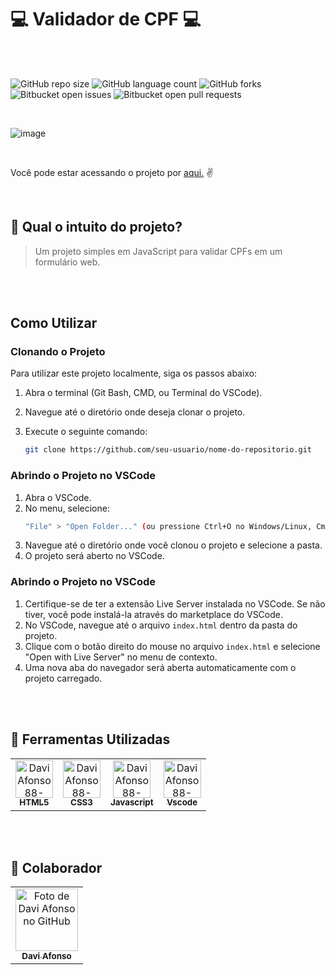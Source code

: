 # 💻 Validador de CPF 💻

<br>
<br>

![GitHub repo size](https://img.shields.io/github/repo-size/Daviafonso88/Validador-CPF-Teknisa)
![GitHub language count](https://img.shields.io/github/languages/count/Daviafonso88/Validador-CPF-Teknisa)
![GitHub forks](https://img.shields.io/github/forks/Daviafonso88/Validador-CPF-Teknisa)
![Bitbucket open issues](https://img.shields.io/bitbucket/issues/Daviafonso88/Validador-CPF-Teknisa)
![Bitbucket open pull requests](https://img.shields.io/bitbucket/pr-raw/Daviafonso88/Validador-CPF-Teknisa)


<br>


![image](https://github.com/DaviAfonso88/Validador-CPF/assets/89953265/384e91d6-5e86-4c7a-b896-adec9f272c49)


<br>


Você pode estar acessando o projeto por [aqui.](https://daviafonso88.github.io/Validador-CPF-Teknisa/) ✌


<br>


## 🧠 Qual o intuito do projeto?

> Um projeto simples em JavaScript para validar CPFs em um formulário web. 


<br>
<br>

## Como Utilizar

### Clonando o Projeto

Para utilizar este projeto localmente, siga os passos abaixo:

1. Abra o terminal (Git Bash, CMD, ou Terminal do VSCode).
2. Navegue até o diretório onde deseja clonar o projeto.
3. Execute o seguinte comando:

   ```bash
   git clone https://github.com/seu-usuario/nome-do-repositorio.git
   
### Abrindo o Projeto no VSCode

1. Abra o VSCode.
2. No menu, selecione:
    ```bash
   "File" > "Open Folder..." (ou pressione Ctrl+O no Windows/Linux, Cmd+O no macOS).
3. Navegue até o diretório onde você clonou o projeto e selecione a pasta.
4. O projeto será aberto no VSCode.

### Abrindo o Projeto no VSCode

1. Certifique-se de ter a extensão Live Server instalada no VSCode. Se não tiver, você pode instalá-la através do marketplace do VSCode.
2. No VSCode, navegue até o arquivo `index.html` dentro da pasta do projeto.
3. Clique com o botão direito do mouse no arquivo `index.html` e selecione "Open with Live Server" no menu de contexto.
4. Uma nova aba do navegador será aberta automaticamente com o projeto carregado.


<br>
<br>

## 🔧 Ferramentas Utilizadas 


<table>
  <tr>
    <td align="center">
      <a href="#">
        <img align="rigth" alt="DaviAfonso88-html5" height="60" width="60" src="https://raw.githubusercontent.com/devicons/devicon/master/icons/html5/html5-original.svg"><br>
        <sub>
          <b>HTML5</b>
        </sub>
      </a>
    </td>
    <td align="center">
      <a href="#">
        <img align="rigth" alt="DaviAfonso88-css3" height="60" width="60" src="https://raw.githubusercontent.com/devicons/devicon/master/icons/css3/css3-original.svg"><br>
        <sub>
          <b>CSS3</b>
        </sub>
      </a>
    </td>
    <td align="center">
      <a href="#">
        <img align="rigth" alt="DaviAfonso88-javascript" height="60" width="60" src="https://raw.githubusercontent.com/devicons/devicon/master/icons/javascript/javascript-original.svg"><br>
        <sub>
          <b>Javascript</b>
        </sub>
      </a>
    </td>
        <td align="center">
      <a href="#">
         <img align="rigth" alt="DaviAfonso88-vscode" height="60" width="60" src="https://raw.githubusercontent.com/devicons/devicon/master/icons/vscode/vscode-original.svg">
<br>
        <sub>
          <b>Vscode</b>
        </sub>
      </a>
    </td>
  </tr>
</table>


<br>
<br>

## 🤝 Colaborador

<table>
  <tr>
    <td align="center">
      <a href="#">
         <img src="https://avatars.githubusercontent.com/u/89953265?v=4" width="100px;" alt="Foto de Davi Afonso no GitHub"/><br>
        <sub>
          <b>Davi Afonso</b>
        </sub>
      </a>
    </td>
</table>


